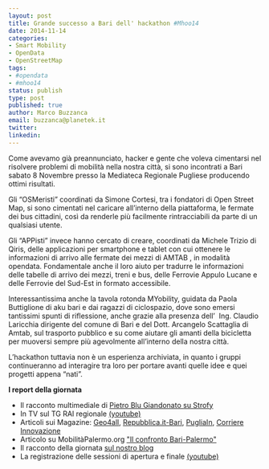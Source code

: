 ```yaml
---
layout: post
title: Grande successo a Bari dell' hackathon #Mhoo14
date: 2014-11-14
categories:
- Smart Mobility
- OpenData
- OpenStreetMap
tags:
- #opendata
- #mhoo14
status: publish
type: post
published: true
author: Marco Buzzanca
email: buzzanca@planetek.it
twitter:
linkedin:
---
```

<p>Come avevamo già preannunciato, hacker e gente che voleva cimentarsi nel risolvere problemi di mobilità nella nostra città, si sono incontrati a Bari sabato 8 Novembre presso la Mediateca Regionale Pugliese producendo ottimi risultati.</p>
<p>Gli “OSMeristi” coordinati da Simone Cortesi, tra i fondatori di Open Street Map, si sono cimentati nel caricare all’interno della piattaforma, le fermate dei bus cittadini, così da renderle più facilmente rintracciabili da parte di un qualsiasi utente.</p>
<p>Gli “APPisti” invece hanno cercato di creare, coordinati da Michele Trizio di Qiris, delle applicazioni per smartphone e tablet con cui ottenere le informazioni di arrivo alle fermate dei mezzi di AMTAB , in modalità opendata. Fondamentale anche il loro aiuto per tradurre le informazioni delle tabelle di arrivo dei mezzi, treni e bus, delle Ferrovie Appulo Lucane e delle Ferrovie del Sud-Est in formato accessibile.</p>
<p>Interessantissima anche la tavola rotonda MYobility, guidata da Paola Buttiglione di aku bari e dai ragazzi di ciclospazio, dove sono emersi tantissimi spunti di riflessione, anche grazie alla presenza dell’  Ing. Claudio Laricchia dirigente del comune di Bari e del Dott. Arcangelo Scattaglia di Amtab, sul trasporto pubblico e su come aiutare gli amanti della bicicletta per muoversi sempre più agevolmente all’interno della nostra città.</p>

<!--more-->

<p>L’hackathon tuttavia non è un esperienza archiviata, in quanto i gruppi continueranno ad interagire tra loro per portare avanti quelle idee e quei progetti appena “nati”.</p>
<p><strong>I report della giornata</strong></p>
<ul>
<li>Il racconto multimediale di <a href="https://storify.com/pietroblu/mhoo14">Pietro Blu Giandonato su Strofy</a></li>
<li>In TV sul TG RAI regionale <a href="http://www.youtube.com/watch?v=nVV89KsAXDg&amp;feature=youtu.be">(youtube)</a></li>
<li>Articoli sui Magazine: <a href="http://www.rivistageomedia.it/201411107849/dati-geografici-evidenza/mhoo14-hackathon-app-e-open-street-map-per-gli-open-data-della-mobilita.html">Geo4all</a>, <a href="http://puglia-startapp-bari.blogautore.repubblica.it/2014/11/09/il-bus-arriva-tra-a-mhoo-amtab-e-hacker-programmano-la-nuova-mobilita-di-bari/">Repubblica.it-Bari</a>, <a href="http://www.pugliain.net/mobilita-bari-lamtab-canta-mio-dato-libero-mhoo/">PugliaIn</a>, <a href="http://corriereinnovazione.corriere.it/tech/2014/10-novembre-2014/due-mesi-open-data-bari-nascono-cinque-app-230511222102.shtml">Corriere Innovazione</a></li>
<li>Articolo su MobilitàPalermo.org <a href="http://www.mobilitapalermo.org/mobpa/2014/11/11/palermo-bari-pezzi-di-sud-a-confronto-provano-a-muoversi/">"Il confronto Bari-Palermo"</a></li>
<li>Il racconto della giornata <a href="http://blog.planetek.it/2014/11/12/mhoo/">sul nostro blog</a></li>
<li>La registrazione delle sessioni di apertura e finale <a href="http://www.youtube.com/watch?v=l_Y8Ku8P7mA&amp;feature=youtu.be&amp;list=PLmvMHsTi-KkSBnx6cLGFLEEFXgO07pL0v">(youtube)</a></li>
</ul>
